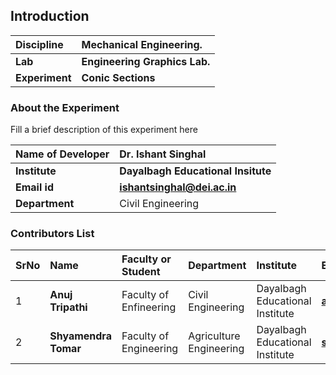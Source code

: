 ## Introduction


<b>Discipline | <b>Mechanical Engineering.
:--|:--|
<b> Lab | <b> Engineering Graphics Lab.
<b> Experiment|     <b> Conic Sections

### About the Experiment 

Fill a brief description of this experiment here

<b>Name of Developer | <b> Dr. Ishant Singhal
:--|:--|
<b> Institute | <b>  Dayalbagh Educational Insitute
<b> Email id|     <b>  ishantsinghal@dei.ac.in
<b> Department |  Civil Engineering

### Contributors List

SrNo | Name | Faculty or Student | Department| Institute | Email id
:--|:--|:--|:--|:--|:--|
1 | <b> Anuj Tripathi | Faculty of Enfineering | Civil Engineering | Dayalbagh Educational Institute | <b> atripati1253@gmail.com
2 | <b> Shyamendra Tomar | Faculty of Engineering | Agriculture Engineering | Dayalbagh Educational Institute | <b> shyamendratomar736@gmail.com
